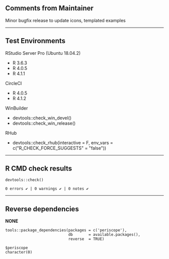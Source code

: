 ## Comments from Maintainer

Minor bugfix release to update icons, templated examples

---  
    
## Test Environments
    

RStudio Server Pro (Ubuntu 18.04.2)  

* R 3.6.3
* R 4.0.5
* R 4.1.1

CircleCI

* R 4.0.5
* R 4.1.2

WinBuilder

* devtools::check_win_devel()  
* devtools::check_win_release()  

RHub

* devtools::check_rhub(interactive = F, env_vars = c("R_CHECK_FORCE_SUGGESTS" = "false"))

---  
    
## R CMD check results
    
    
```
devtools::check()  

0 errors ✔ | 0 warnings ✔ | 0 notes ✔
```

---  
    
## Reverse dependencies
    
**NONE**
    
```
tools::package_dependencies(packages = c('periscope'),
                            db       = available.packages(), 
                            reverse  = TRUE)

$periscope  
character(0)
```

